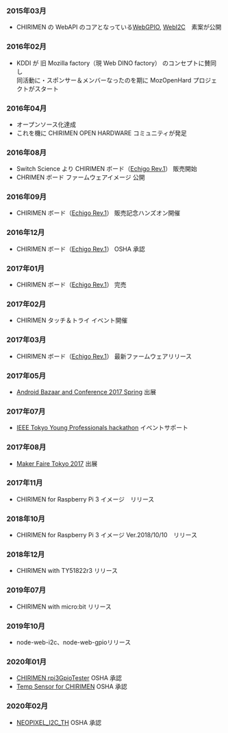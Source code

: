 ### 2015年03月
- CHIRIMEN の WebAPI のコアとなっている[WebGPIO](http://browserobo.github.io/WebGPIO/), [WebI2C](http://browserobo.github.io/WebI2C/)　素案が公開

### 2016年02月
- KDDI が 旧 Mozilla factory（現 Web DINO factory） のコンセプトに賛同し<br>同活動に・スポンサー＆メンバーなったのを期に MozOpenHard プロジェクトがスタート

### 2016年04月
- オープンソース化達成
- これを機に CHIRIMEN OPEN HARDWARE コミュニティが発足

### 2016年08月
- Switch Science より CHIRIMEN ボード（[Echigo Rev.1](https://www.switch-science.com/catalog/2833/)） 販売開始
- CHRIMEN ボード ファームウェアイメージ 公開

### 2016年09月
- CHIRIMEN ボード（[Echigo Rev.1](https://www.switch-science.com/catalog/2833/)） 販売記念ハンズオン開催

### 2016年12月
- CHIRIMEN ボード（[Echigo Rev.1]((https://certification.oshwa.org/jp000003.html))） OSHA 承認

### 2017年01月
- CHIRIMEN ボード（[Echigo Rev.1]((https://certification.oshwa.org/jp000003.html))） 完売

### 2017年02月
- CHIRIMEN タッチ＆トライ イベント開催

### 2017年03月
- CHIRIMEN ボード（[Echigo Rev.1]((https://certification.oshwa.org/jp000003.html))） 最新ファームウェアリリース

### 2017年05月
- [Android Bazaar and Conference 2017 Spring](http://abc.android-group.jp/2017s/) 出展

### 2017年07月
- [IEEE Tokyo Young Professionals hackathon](http://sites.ieee.org/sb-keio/ieee-hackathons-2017/) イベントサポート

### 2017年08月
- [Maker Faire Tokyo 2017](http://makezine.jp/event/mft2017/) 出展

### 2017年11月
- CHIRIMEN for Raspberry Pi 3 イメージ　リリース

### 2018年10月
- CHIRIMEN for Raspberry Pi 3 イメージ Ver.2018/10/10　リリース

### 2018年12月
- CHIRIMEN with TY51822r3 リリース

### 2019年07月
- CHIRIMEN with micro:bit リリース

### 2019年10月
- node-web-i2c、node-web-gpioリリース

### 2020年01月
- [CHIRIMEN rpi3GpioTester](https://certification.oshwa.org/jp000006.html) OSHA 承認
- [Temp Sensor for CHIRIMEN](https://certification.oshwa.org/jp000007.html) OSHA 承認

### 2020年02月
- [NEOPIXEL_I2C_TH](https://certification.oshwa.org/jp000008.html) OSHA 承認
